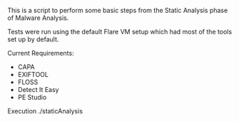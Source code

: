 This is a script to perform some basic steps from the Static Analysis phase of Malware Analysis.

Tests were run using the default Flare VM setup which had most of the tools set up by default.

Current Requirements:
- CAPA
- EXIFTOOL
- FLOSS
- Detect It Easy
- PE Studio

Execution
./staticAnalysis <binaryName>
